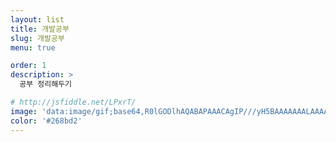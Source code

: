```yaml
---
layout: list
title: 개발공부
slug: 개발공부
menu: true

order: 1
description: >
  공부 정리해두기

# http://jsfiddle.net/LPxrT/
image: 'data:image/gif;base64,R0lGODlhAQABAPAAACAgIP///yH5BAAAAAAALAAAAAABAAEAAAICRAEAOw=='
color: '#268bd2'
---
```

